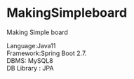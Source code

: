 # MakingSimpleboard
Making Simple board 

Language:Java11<br>
Framework:Spring Boot 2.7.<br>
DBMS: MySQL8<br>
DB Library : JPA
